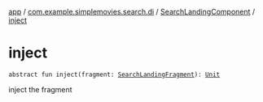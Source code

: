 [app](../../index.md) / [com.example.simplemovies.search.di](../index.md) / [SearchLandingComponent](index.md) / [inject](./inject.md)

# inject

`abstract fun inject(fragment: `[`SearchLandingFragment`](../../com.example.simplemovies.search/-search-landing-fragment/index.md)`): `[`Unit`](https://kotlinlang.org/api/latest/jvm/stdlib/kotlin/-unit/index.html)

inject the fragment

